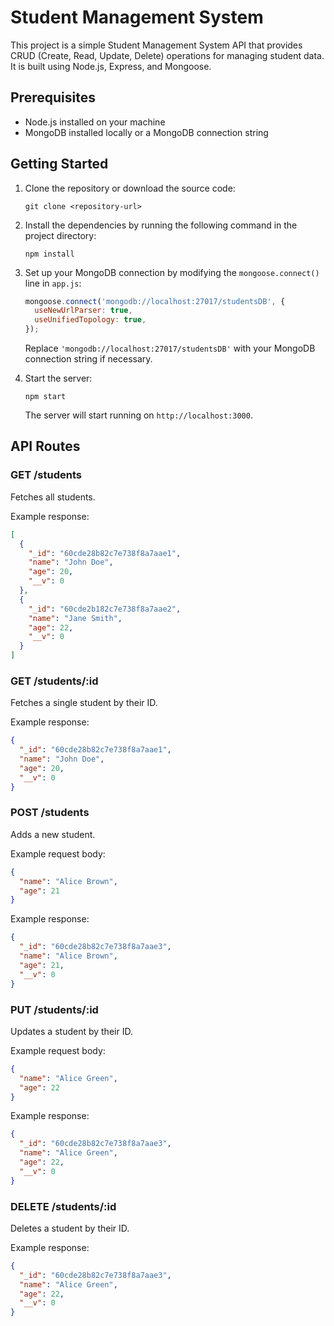 # Student Management System

This project is a simple Student Management System API that provides CRUD (Create, Read, Update, Delete) operations for managing student data. It is built using Node.js, Express, and Mongoose.

## Prerequisites

- Node.js installed on your machine
- MongoDB installed locally or a MongoDB connection string

## Getting Started

1. Clone the repository or download the source code:

   ```
   git clone <repository-url>
   ```

2. Install the dependencies by running the following command in the project directory:

   ```
   npm install
   ```

3. Set up your MongoDB connection by modifying the `mongoose.connect()` line in `app.js`:

   ```javascript
   mongoose.connect('mongodb://localhost:27017/studentsDB', {
     useNewUrlParser: true,
     useUnifiedTopology: true,
   });
   ```

   Replace `'mongodb://localhost:27017/studentsDB'` with your MongoDB connection string if necessary.

4. Start the server:

   ```
   npm start
   ```

   The server will start running on `http://localhost:3000`.

## API Routes

### GET /students

Fetches all students.

Example response:

```json
[
  {
    "_id": "60cde28b82c7e738f8a7aae1",
    "name": "John Doe",
    "age": 20,
    "__v": 0
  },
  {
    "_id": "60cde2b182c7e738f8a7aae2",
    "name": "Jane Smith",
    "age": 22,
    "__v": 0
  }
]
```

### GET /students/:id

Fetches a single student by their ID.

Example response:

```json
{
  "_id": "60cde28b82c7e738f8a7aae1",
  "name": "John Doe",
  "age": 20,
  "__v": 0
}
```

### POST /students

Adds a new student.

Example request body:

```json
{
  "name": "Alice Brown",
  "age": 21
}
```

Example response:

```json
{
  "_id": "60cde28b82c7e738f8a7aae3",
  "name": "Alice Brown",
  "age": 21,
  "__v": 0
}
```

### PUT /students/:id

Updates a student by their ID.

Example request body:

```json
{
  "name": "Alice Green",
  "age": 22
}
```

Example response:

```json
{
  "_id": "60cde28b82c7e738f8a7aae3",
  "name": "Alice Green",
  "age": 22,
  "__v": 0
}
```

### DELETE /students/:id

Deletes a student by their ID.

Example response:

```json
{
  "_id": "60cde28b82c7e738f8a7aae3",
  "name": "Alice Green",
  "age": 22,
  "__v": 0
}
```
